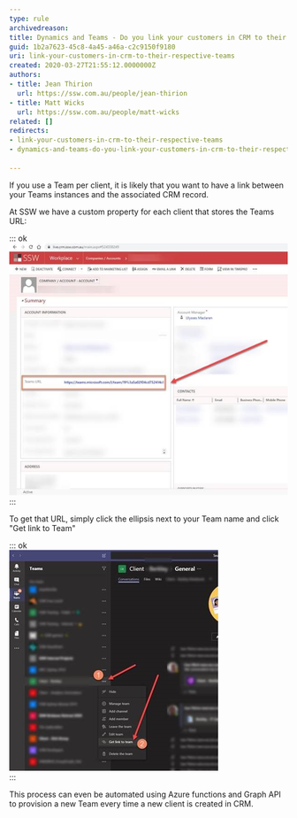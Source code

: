 ```yaml
---
type: rule
archivedreason: 
title: Dynamics and Teams - Do you link your customers in CRM to their respective Teams?
guid: 1b2a7623-45c8-4a45-a46a-c2c9150f9180
uri: link-your-customers-in-crm-to-their-respective-teams
created: 2020-03-27T21:55:12.0000000Z
authors:
- title: Jean Thirion
  url: https://ssw.com.au/people/jean-thirion
- title: Matt Wicks
  url: https://ssw.com.au/people/matt-wicks
related: []
redirects:
- link-your-customers-in-crm-to-their-respective-teams
- dynamics-and-teams-do-you-link-your-customers-in-crm-to-their-respective-teams

---
```


If you use a Team per client, it is likely that you want to have a link between your Teams instances and the associated CRM record.

<!--endintro-->

At SSW we have a custom property for each client that stores the Teams URL:


::: ok  
![Figure: Live CRM | Company/Account Form – added Teams URL field](live-crm.jpg)  
:::

To get that URL, simply click the ellipsis next to your Team name and click "Get link to Team"


::: ok  
![Figure: get the Teams URL](get-teams-url.jpg)  
:::

This process can even be automated using Azure functions and Graph API to provision a new Team every time a new client is created in CRM.
